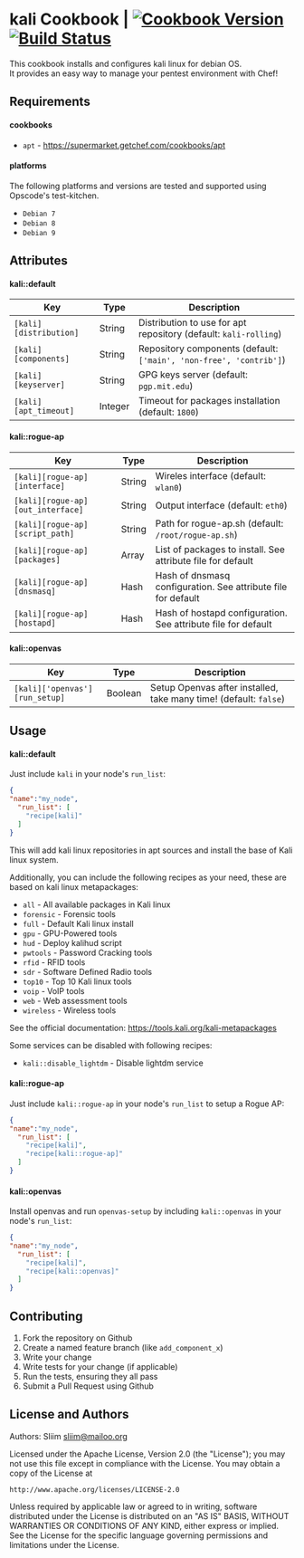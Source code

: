 kali Cookbook | [![Cookbook Version](https://img.shields.io/cookbook/v/kali.svg)](https://community.opscode.com/cookbooks/kali) [![Build Status](https://travis-ci.org/sliim-cookbooks/kali.svg?branch=master)](https://travis-ci.org/sliim-cookbooks/kali) 
==============
This cookbook installs and configures kali linux for debian OS.  
It provides an easy way to manage your pentest environment with Chef!

Requirements
------------
#### cookbooks
- `apt` - https://supermarket.getchef.com/cookbooks/apt

#### platforms
The following platforms and versions are tested and supported using Opscode's test-kitchen.  
- `Debian 7`
- `Debian 8`
- `Debian 9`

Attributes
----------
#### kali::default
|  Key                   |  Type   |  Description                                                           |
| ---------------------- | ------- | ---------------------------------------------------------------------- |
| `[kali][distribution]` | String  | Distribution to use for apt repository (default: `kali-rolling`)       |
| `[kali][components]`   | String  | Repository components (default: `['main', 'non-free', 'contrib']`)     |
| `[kali][keyserver]`    | String  | GPG keys server (default: `pgp.mit.edu`)                               |
| `[kali][apt_timeout]`  | Integer | Timeout for packages installation (default: `1800`)                    |

#### kali::rogue-ap
|  Key                              |  Type   |  Description                                                  |
| --------------------------------- | ------- | ------------------------------------------------------------- |
| `[kali][rogue-ap][interface]`     | String  | Wireles interface (default: `wlan0`)                          |
| `[kali][rogue-ap][out_interface]` | String  | Output interface (default: `eth0`)                            |
| `[kali][rogue-ap][script_path]`   | String  | Path for rogue-ap.sh (default: `/root/rogue-ap.sh`)           |
| `[kali][rogue-ap][packages]`      | Array   | List of packages to install. See attribute file for default   |
| `[kali][rogue-ap][dnsmasq]`       | Hash    | Hash of dnsmasq configuration. See attribute file for default |
| `[kali][rogue-ap][hostapd]`       | Hash    | Hash of hostapd configuration. See attribute file for default |

#### kali::openvas
|  Key                           |  Type   |  Description                                                      |
| ------------------------------ | ------- | ----------------------------------------------------------------- |
| `[kali]['openvas'][run_setup]` | Boolean | Setup Openvas after installed, take many time! (default: `false`) |

Usage
-----
#### kali::default
Just include `kali` in your node's `run_list`:  

```json
{
"name":"my_node",
  "run_list": [
    "recipe[kali]"
  ]
}
```

This will add kali linux repositories in apt sources and install the base of Kali linux system.  

Additionally, you can include the following recipes as your need, these are based on kali linux metapackages:  
- `all` - All available packages in Kali linux  
- `forensic` - Forensic tools  
- `full` - Default Kali linux install  
- `gpu` - GPU-Powered tools  
- `hud` - Deploy kalihud script  
- `pwtools` - Password Cracking tools  
- `rfid` - RFID tools  
- `sdr` - Software Defined Radio tools  
- `top10` - Top 10 Kali linux tools  
- `voip` - VoIP tools  
- `web` - Web assessment tools  
- `wireless` - Wireless tools  

See the official documentation: https://tools.kali.org/kali-metapackages

Some services can be disabled with following recipes:
- `kali::disable_lightdm` - Disable lightdm service  

#### kali::rogue-ap
Just include `kali::rogue-ap` in your node's `run_list` to setup a Rogue AP:

```json
{
"name":"my_node",
  "run_list": [
    "recipe[kali]",
    "recipe[kali::rogue-ap]"
  ]
}
```

#### kali::openvas
Install openvas and run `openvas-setup` by including `kali::openvas` in your node's `run_list`:

```json
{
"name":"my_node",
  "run_list": [
    "recipe[kali]",
    "recipe[kali::openvas]"
  ]
}
```

Contributing
------------
1. Fork the repository on Github
2. Create a named feature branch (like `add_component_x`)
3. Write your change
4. Write tests for your change (if applicable)
5. Run the tests, ensuring they all pass
6. Submit a Pull Request using Github

License and Authors
-------------------
Authors: Sliim <sliim@mailoo.org> 

Licensed under the Apache License, Version 2.0 (the "License"); you may not use this file except in compliance with the License. You may obtain a copy of the License at

    http://www.apache.org/licenses/LICENSE-2.0

Unless required by applicable law or agreed to in writing, software distributed under the License is distributed on an "AS IS" BASIS, WITHOUT WARRANTIES OR CONDITIONS OF ANY KIND, either express or implied. See the License for the specific language governing permissions and limitations under the License.

